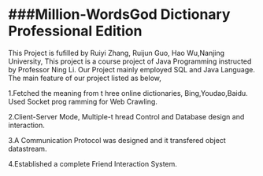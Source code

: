 ###Million-WordsGod Dictionary Professional Edition
=======
This Project is fufilled by Ruiyi Zhang, Ruijun Guo, Hao Wu,Nanjing University, This project is a course project of Java Programming instructed by Professor Ning Li.
Our Project mainly employed SQL and Java Language. The main feature of our project listed as below,

  1.Fetched the meaning from t hree online dictionaries, Bing,Youdao,Baidu. Used Socket prog ramming for Web Crawling.
  
  2.Client-Server Mode, Multiple-t hread Control and Database design and interaction.
  
  3.A Communication Protocol was designed and it transfered object datastream.
  
  4.Established a complete Friend Interaction System.
